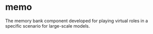 # memo
The memory bank component developed for playing virtual roles in a specific scenario for large-scale models.
